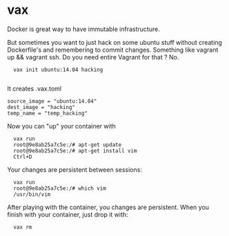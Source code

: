 # vax


Docker is great way to have immutable infrastructure. 

But sometimes you want to just hack on some ubuntu stuff without creating Dockerfile's
and remembering to commit changes. Something like vagrant up && vagrant ssh. Do you need 
entire Vagrant for that ? No. 

```
  vax init ubuntu:14.04 hacking
  
```

It creates .vax.toml 
```
source_image = "ubuntu:14.04"
dest_image = "hacking"
temp_name = "temp_hacking"    
```

Now you can "up" your container with

```
  vax run 
  root@9e8ab25a7c5e:/# apt-get update 
  root@9e8ab25a7c5e:/# apt-get install vim
  Ctrl+D
```

Your changes are persistent between sessions:
  
```
  vax run 
  root@9e8ab25a7c5e:/# which vim
  /usr/bin/vim
```
  
After playing with the container, you changes are persistent. When you finish with your container, just drop it with:

```
  vax rm 
```

